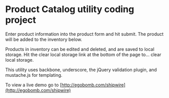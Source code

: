 Product Catalog utility coding project
=======

Enter product information into the product form and hit submit. The product will be added to the inventory below.

Products in inventory can be edited and deleted, and are saved to local storage. Hit the clear local storage link at the bottom of the page to... clear local storage.

This utility uses backbone, underscore, the jQuery validation plugin, and mustache.js for templating.

To view a live demo go to [http://egobomb.com/shipwire](http://egobomb.com/shipwire)